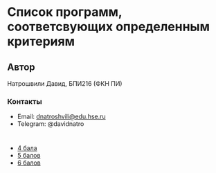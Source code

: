 # Список программ, соответсвующих определенным критериям

## Автор
Натрошвили Давид, БПИ216 (ФКН ПИ)

### Контакты
* Email: dnatroshvili@edu.hse.ru
* Telegram: @davidnatro

#
- [4 бала](4/)
- [5 балов](5/)
- [6 балов](6/)
